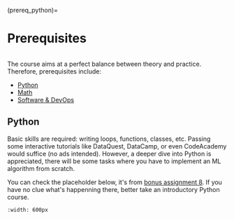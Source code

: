 (prereq_python)=

# Prerequisites

```{figure} /_static/img/ods_stickers.jpg
```

The course aims at a perfect balance between theory and practice. Therefore, prerequisites include:

 - [Python](prereq_python)
 - [Math](prereq_math)
 - [Software & DevOps](prereq_software_devops)


## Python

Basic skills are required: writing loops, functions, classes, etc. Passing some interactive tutorials like DataQuest, DataCamp, or even CodeAcademy would suffice (no ads intended). However, a deeper dive into Python is appreciated, there will be some tasks where you have to implement an ML algorithm from scratch.

You can check the placeholder below, it's from [bonus assignment 8](bonus08). If you have no clue what's happenning there, better take an introductory Python course.

```{figure} /_static/img/assignment8_teaser_sdg_classifier.png
:width: 600px
```
